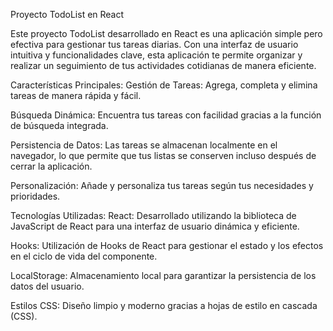 Proyecto TodoList en React

Este proyecto TodoList desarrollado en React es una aplicación simple pero efectiva para gestionar tus tareas diarias. Con una interfaz de usuario intuitiva y funcionalidades clave, esta aplicación te permite organizar y realizar un seguimiento de tus actividades cotidianas de manera eficiente.

Características Principales:
Gestión de Tareas: Agrega, completa y elimina tareas de manera rápida y fácil.

Búsqueda Dinámica: Encuentra tus tareas con facilidad gracias a la función de búsqueda integrada.

Persistencia de Datos: Las tareas se almacenan localmente en el navegador, lo que permite que tus listas se conserven incluso después de cerrar la aplicación.

Personalización: Añade y personaliza tus tareas según tus necesidades y prioridades.

Tecnologías Utilizadas:
React: Desarrollado utilizando la biblioteca de JavaScript de React para una interfaz de usuario dinámica y eficiente.

Hooks: Utilización de Hooks de React para gestionar el estado y los efectos en el ciclo de vida del componente.

LocalStorage: Almacenamiento local para garantizar la persistencia de los datos del usuario.

Estilos CSS: Diseño limpio y moderno gracias a hojas de estilo en cascada (CSS).

